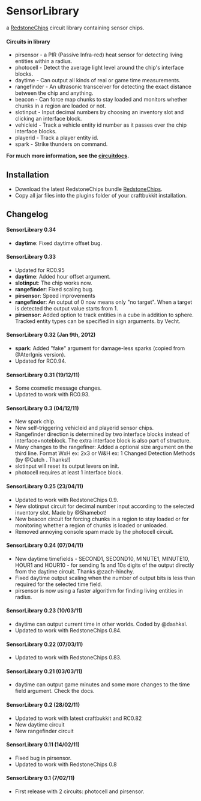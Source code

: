 SensorLibrary
=============

a [RedstoneChips](http://eisental.github.com/RedstoneChips) circuit library containing sensor chips.

#### Circuits in library
- pirsensor - a PIR (Passive Infra-red) heat sensor for detecting living entities within a radius.
- photocell - Detect the average light level around the chip's interface blocks.
- daytime - Can output all kinds of real or game time measurements.
- rangefinder - An ultrasonic transceiver for detecting the exact distance between the chip and anything.
- beacon - Can force map chunks to stay loaded and monitors whether chunks in a region are loaded or not. 
- slotinput - Input decimal numbers by choosing an inventory slot and clicking an interface block.
- vehicleid - Track a vehicle entity id number as it passes over the chip interface blocks.
- playerid - Track a player entity id.
- spark - Strike thunders on command.

__For much more information, see the [circuitdocs](http://eisental.github.com/RedstoneChips/circuitdocs).__

Installation
-------------
* Download the latest RedstoneChips bundle [RedstoneChips](http://eisental.github.com/RedstoneChips).
* Copy all jar files into the plugins folder of your craftbukkit installation.

Changelog
---------
#### SensorLibrary 0.34
- __daytime__: Fixed daytime offset bug.

#### SensorLibrary 0.33
- Updated for RC0.95
- __daytime__: Added hour offset argument.
- __slotinput__: The chip works now. 
- __rangefinder__: Fixed scaling bug.
- __pirsensor__: Speed improvements
- __rangefinder__: An output of 0 now means only "no target". When a target is detected the output value starts from 1.
- __pirsensor__: Added option to track entities in a cube in addition to sphere. Tracked entity types can be specified in sign arguments. by Vecht.

#### SensorLibrary 0.32 (Jan 9th, 2012)
- __spark__: Added "fake" argument for damage-less sparks (copied from @AterIgnis version).
- Updated for RC0.94.

#### SensorLibrary 0.31 (19/12/11)
- Some cosmetic message changes.
- Updated to work with RC0.93.

#### SensorLibrary 0.3 (04/12/11)
- New spark chip. 
- New self-triggering vehicleid and playerid sensor chips.
- Rangefinder direction is determined by two interface blocks instead of interface+noteblock. The extra interface block is also part of structure.
- Many changes to the rangefiner: Added a optional size argument on the third line. Format WxH ex: 2x3 or W&H ex: 1 Changed Detection Methods (by @Cutch . Thanks!)
- slotinput will reset its output levers on init.
- photocell requires at least 1 interface block.

#### SensorLibrary 0.25 (23/04/11)
- Updated to work with RedstoneChips 0.9.
- New slotinput circuit for decimal number input according to the selected inventory slot. Made by @Shamebot!
- New beacon circuit for forcing chunks in a region to stay loaded or for monitoring whether a region of chunks is loaded or unloaded.
- Removed annoying console spam made by the photocell circuit. 

#### SensorLibrary 0.24 (07/04/11)
- New daytime timefields - SECOND1, SECOND10, MINUTE1, MINUTE10, HOUR1 and HOUR10 - for sending 1s and 10s digits of the output directly from the daytime circuit. Thanks @zach-hinchy.
- Fixed daytime output scaling when the number of output bits is less than required for the selected time field.
- pirsensor is now using a faster algorithm for finding living entities in radius.

#### SensorLibrary 0.23 (10/03/11)
- daytime can output current time in other worlds. Coded by @dashkal.
- Updated to work with RedstoneChips 0.84.

#### SensorLibrary 0.22 (07/03/11)
- Updated to work with RedstoneChips 0.83.

#### SensorLibrary 0.21 (03/03/11)
- daytime can output game minutes and some more changes to the time field argument. Check the docs.

#### SensorLibrary 0.2 (28/02/11)
- Updated to work with latest craftbukkit and RC0.82
- New daytime circuit
- New rangefinder circuit

#### SensorLibrary 0.11 (14/02/11)
- Fixed bug in pirsensor.
- Updated to work with RedstoneChips 0.8

#### SensorLibrary 0.1 (7/02/11)
- First release with 2 circuits: photocell and pirsensor.
